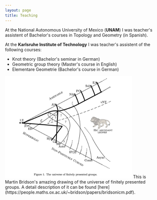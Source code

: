 ```yaml
---
layout: page
title: Teaching
---
```


At the National Autonomous University of Mexico (**UNAM**) I was teacher's assistent of Bachelor's courses in Topology and Geometry (in Spanish).

At the **Karlsruhe Institute of Technology** I was teacher's assistent of the following courses:
* Knot theory (Bachelor's seminar in German)
* Geometric group theory (Master's course in English)
* Elementare Geometrie (Bachelor's course in German)



<img alig="center" src="/universe.jpg" width="420">
This is Martin Bridson's amazing drawing of the universe of finitely presented groups. A detail description of it can be found [here](https://people.maths.ox.ac.uk/~bridson/papers/bridsonicm.pdf).
